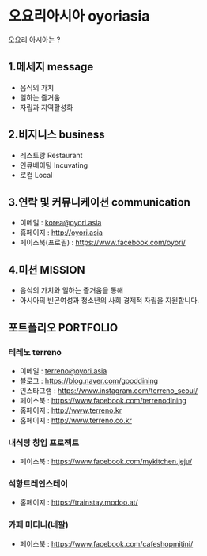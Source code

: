 # 오요리아시아 oyoriasia
오요리 아시아는 ?

## 1.메세지 message
- 음식의 가치 
- 일하는 즐거움
- 자립과 지역활성화  

## 2.비지니스 business
- 레스토랑 Restaurant
- 인큐베이팅 Incuvating
- 로컬 Local

## 3.연락 및 커뮤니케이션 communication
- 이메일 : korea@oyori.asia
- 홈페이지 : http://oyori.asia
- 페이스북(프로필) : https://www.facebook.com/oyori/

## 4.미션 MISSION

- 음식의 가치와 일하는 즐거움을 통해 
- 아시아의 빈곤여성과 청소년의 사회 경제적 자립을 지원합니다.

## 포트폴리오 PORTFOLIO
### 테레노 terreno
- 이메일 : terreno@oyori.asia
- 블로그 : https://blog.naver.com/gooddining
- 인스타그램 : https://www.instagram.com/terreno_seoul/
- 페이스북 : https://www.facebook.com/terrenodining
- 홈페이지 : http://www.terreno.kr
- 홈페이지 : http://www.terreno.co.kr

### 내식당 창업 프로젝트
- 페이스북 : https://www.facebook.com/mykitchen.jeju/ 

### 석항트레인스테이
- 홈페이지 : https://trainstay.modoo.at/

### 카페 미티니(네팔)
- 페이스북 : https://www.facebook.com/cafeshopmitini/
